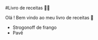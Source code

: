 #Livro de receitas :man_cook:

Olá ! Bem vindo ao meu livro de receitas :wave:

 - Strogonoff de frango
 - Pavê